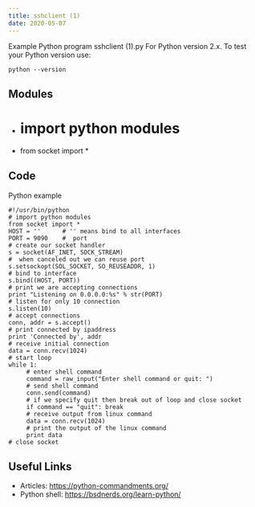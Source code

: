 ```yaml
---
title: sshclient (1)
date: 2020-05-07
---
```

Example Python program sshclient (1).py
For Python version 2.x.
To test your Python version use:

    python --version

## Modules

* # import python modules
* from socket import *

## Code

Python example

    #!/usr/bin/python
    # import python modules
    from socket import *
    HOST = ''      # '' means bind to all interfaces
    PORT = 9090    #  port
    # create our socket handler
    s = socket(AF_INET, SOCK_STREAM)
    #  when canceled out we can reuse port
    s.setsockopt(SOL_SOCKET, SO_REUSEADDR, 1)
    # bind to interface
    s.bind((HOST, PORT))
    # print we are accepting connections
    print "Listening on 0.0.0.0:%s" % str(PORT)
    # listen for only 10 connection
    s.listen(10)
    # accept connections
    conn, addr = s.accept()
    # print connected by ipaddress
    print 'Connected by', addr
    # receive initial connection
    data = conn.recv(1024)
    # start loop
    while 1:
         # enter shell command
         command = raw_input("Enter shell command or quit: ")
         # send shell command
         conn.send(command)
         # if we specify quit then break out of loop and close socket
         if command == "quit": break
         # receive output from linux command
         data = conn.recv(1024)
         # print the output of the linux command
         print data
    # close socket
    

## Useful Links

- Articles: https://python-commandments.org/
- Python shell: https://bsdnerds.org/learn-python/
